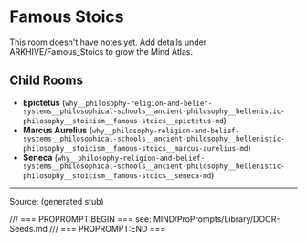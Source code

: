 # Famous Stoics

This room doesn't have notes yet. Add details under ARKHIVE/Famous_Stoics to grow the Mind Atlas.

## Child Rooms
- **Epictetus** (`why__philosophy-religion-and-belief-systems__philosophical-schools__ancient-philosophy__hellenistic-philosophy__stoicism__famous-stoics__epictetus-md`)
- **Marcus Aurelius** (`why__philosophy-religion-and-belief-systems__philosophical-schools__ancient-philosophy__hellenistic-philosophy__stoicism__famous-stoics__marcus-aurelius-md`)
- **Seneca** (`why__philosophy-religion-and-belief-systems__philosophical-schools__ancient-philosophy__hellenistic-philosophy__stoicism__famous-stoics__seneca-md`)

---
Source: (generated stub)

/// === PROPROMPT:BEGIN ===
see: MIND/ProPrompts/Library/DOOR-Seeds.md
/// === PROPROMPT:END ===
